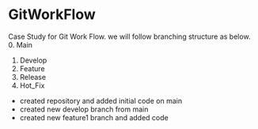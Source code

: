 # GitWorkFlow
Case Study for Git Work Flow.
we will follow branching structure as below.
0. Main
1. Develop
2. Feature
3. Release
4. Hot_Fix

* created repository and added initial code on main
* created new develop branch from main
* created new feature1 branch and added code
